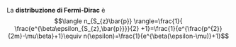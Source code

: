 La **distribuzione di Fermi-Dirac** è
$$\langle n_{S_{z}\bar{p}} \rangle=\frac{1}{ \frac{e^{\beta\epsilon_{S_{z},\bar{p}}}}{2} +1}=\frac{1}{e^{\frac{p^{2}}{2m}-\mu\beta}+1}\equiv n(\epsilon)=\frac{1}{e^{\beta(\epsilon-\mu)}+1}$$
